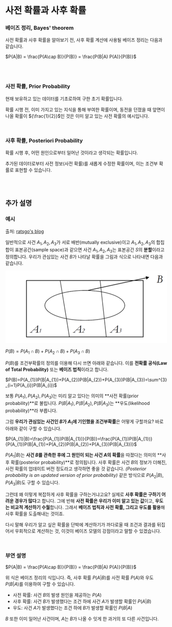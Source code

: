 # 사전 확률과 사후 확률

### 베이즈 정리, Bayes' theorem

사전 확률과 사후 확률을 알아보기 전, 사후 확률 계산에 사용될 베이즈 정리는 다음과 같습니다.

$P(A|B) = \frac{P(A\cap B)}{P(B)} = \frac{P(B|A) P(A)}{P(B)}$

<br>

<br>

### 사전 확률, Prior Probability

현재 보유하고 있는 데이터를 기초로하여 구한 초기 확률입니다.

확률 시행 전, 이미 가지고 있는 지식을 통해 부여한 확률이며, 동전을 던졌을 때 앞면이 나올 확률이 ${\frac{1}{2}}$인 것은 이미 알고 있는 사전 확률의 예시입니다.

<br>

### 사후 확률, Posteriori Probability

확률 시행 후, 어떤 원인으로부터 일어난 것이라고 생각되는 확률입니다.

추가된 데이터로부터 사전 정보(사전 확률)를 새롭게 수정한 확률이며, 이는 조건부 확률로 표현할 수 있습니다.

<br>

<br>

## 추가 설명

### 예시

출처: [ratsgo's blog](https://ratsgo.github.io/statistics/2017/07/01/bayes/)

일반적으로 사건 $A_{1}, A_{2}, A_{3}$가 서로 배반(mutually exclusive)이고 $A_{1}, A_{2}, A_{3}$의 합집합이 표본공간(sample space)과 같으면 사건 $A_{1}, A_{2}, A_{3}$는 표본공간 $S$의 **분할**이라고 정의합니다. 우리가 관심있는 사건 $B$가 나타날 확률을 그림과 식으로 나타내면 다음과 같습니다.

![prior_posteriori](./assets/prior_posteriori.png)

$P(B)=P(A_{1} \cap B)+P(A_{2}∩B)+P(A_{3}∩B)$

$P(B)$를 조건부확률의 정의를 이용해 다시 쓰면 아래와 같습니다. 이를 **전확률 공식(Law of Total Probability)** 또는 **베이즈 법칙**이라고 합니다.

$P(B)=P(A_{1})P(B|A_{1})+P(A_{2})P(B|A_{2})+P(A_{3})P(B|A_{3})=\sum^{3}_{i=1}P(A_{i})P(B|A_{i})$

보통 $P(A_{1}), P(A_{2}), P(A_{3})$는 미리 알고 있다는 의미의 **사전 확률(prior probability)**로 불립니다. $P(B|A_{1}), P(B|A_{2}), P(B|A_{3})$는 **우도(likelihood probability)**라 부릅니다.

그럼 **우리가 관심있는 사건인 $B$가 $A_{1}$에 기인했을 조건부확률**은 어떻게 구할까요? 바로 아래와 같이 구할 수 있습니다.

$P(A_{1}|B)=\frac{P(A_{1})P(B|A_{1})}{P(B)}=\frac{P(A_{1})P(B|A_{1})}{P(A_{1})P(B|A_{1})+P(A_{2})P(B|A_{2})+P(A_{3})P(B|A_{3})}$

$P(A_{1}|B)$는 **사건 $B$를 관측한 후에 그 원인이 되는 사건 $A$의 확률**을 따졌다는 의미의 **사후 확률(posterior probability)**로 정의됩니다. 사후 확률은 사건 $B$의 정보가 더해진, 사전 확률의 업데이트 버전 정도라고 생각하면 좋을 것 같습니다. *(Posterior probability is an updated version of prior probability)* 같은 방식으로 $P(A_{2}|B), P(A_{3}|B)$도 구할 수 있습니다.

그런데 왜 이렇게 복잡하게 사후 확률을 구하는거냐고요? 실제로 **사후 확률은 구하기 어려운 경우가 많다**고 합니다. 그에 반해 **사전 확률은 우리가 이미 알고 있는 값**이고, **우도는 비교적 계산하기 수월**합니다. 그래서 **베이즈 법칙과 사전 확률, 그리고 우도를 활용**해 사후 확률을 도출해내는 것이죠.

다시 말해 우리가 알고 싶은 확률을 단박에 계산하기가 까다로울 때 조건과 결과를 뒤집어서 우회적으로 계산하는 것, 이것이 베이즈 모델의 강점이라고 말할 수 있겠습니다.

<br>

### 부연 설명

$P(A|B) = \frac{P(A\cap B)}{P(B)} = \frac{P(B|A) P(A)}{P(B)}$

위 식은 베이즈 정리의 식입니다. 즉, 사후 확률 $P(A|B)$를 사전 확률 $P(A)$와 우도 $P(B|A)$를 이용하여 구할 수 있습니다. 

- 사전 확률: 사건 $B$의 발생 원인을 제공하는 $P(A)$
- 사후 확률: 사건 $B$가 발생했다는 조건 하에 사건 $A$가 발생할 확률인 $P(A|B)$
- 우도: 사건 $A$가 발생했다는 조건 하에 $B$가 발생할 확률인 $P(B|A)$

$B$ 또한 이미 일어난 사건이며, $A$는 $B$가 나올 수 잇게 한 과거의 또 다른 사건입니다.